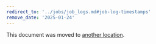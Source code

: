 ```yaml
---
redirect_to: '../jobs/job_logs.md#job-log-timestamps'
remove_date: '2025-01-24'
---
```


<!-- markdownlint-disable -->
<!-- vale off -->

This document was moved to [another location](../jobs/job_logs.md#job-log-timestamps).

<!-- This redirect file can be deleted after <2025-01-24>. -->
<!-- Redirects that point to other docs in the same project expire in three months. -->
<!-- Redirects that point to docs in a different project or site (link is not relative and starts with `https:`) expire in one year. -->
<!-- Before deletion, see: https://docs.gitlab.com/ee/development/documentation/redirects.html -->
